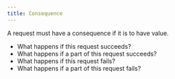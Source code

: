 ```yaml
---
title: Consequence
---
```


A request must have a consequence if it is to have value.

* What happens if this request succeeds?
* What happens if a part of this request succeeds?
* What happens if this request fails?
* What happens if a part of this request fails?
